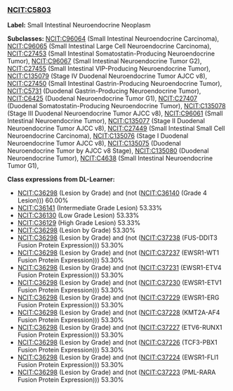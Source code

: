 
### [NCIT:C5803](http://purl.obolibrary.org/obo/NCIT_C5803)
**Label:** Small Intestinal Neuroendocrine Neoplasm

**Subclasses:** [NCIT:C96064](http://purl.obolibrary.org/obo/NCIT_C96064) (Small Intestinal Neuroendocrine Carcinoma), [NCIT:C96065](http://purl.obolibrary.org/obo/NCIT_C96065) (Small Intestinal Large Cell Neuroendocrine Carcinoma), [NCIT:C27453](http://purl.obolibrary.org/obo/NCIT_C27453) (Small Intestinal Somatostatin-Producing Neuroendocrine Tumor), [NCIT:C96067](http://purl.obolibrary.org/obo/NCIT_C96067) (Small Intestinal Neuroendocrine Tumor G2), [NCIT:C27455](http://purl.obolibrary.org/obo/NCIT_C27455) (Small Intestinal VIP-Producing Neuroendocrine Tumor), [NCIT:C135079](http://purl.obolibrary.org/obo/NCIT_C135079) (Stage IV Duodenal Neuroendocrine Tumor AJCC v8), [NCIT:C27450](http://purl.obolibrary.org/obo/NCIT_C27450) (Small Intestinal Gastrin-Producing Neuroendocrine Tumor), [NCIT:C5731](http://purl.obolibrary.org/obo/NCIT_C5731) (Duodenal Gastrin-Producing Neuroendocrine Tumor), [NCIT:C6425](http://purl.obolibrary.org/obo/NCIT_C6425) (Duodenal Neuroendocrine Tumor G1), [NCIT:C27407](http://purl.obolibrary.org/obo/NCIT_C27407) (Duodenal Somatostatin-Producing Neuroendocrine Tumor), [NCIT:C135078](http://purl.obolibrary.org/obo/NCIT_C135078) (Stage III Duodenal Neuroendocrine Tumor AJCC v8), [NCIT:C96061](http://purl.obolibrary.org/obo/NCIT_C96061) (Small Intestinal Neuroendocrine Tumor), [NCIT:C135077](http://purl.obolibrary.org/obo/NCIT_C135077) (Stage II Duodenal Neuroendocrine Tumor AJCC v8), [NCIT:C27449](http://purl.obolibrary.org/obo/NCIT_C27449) (Small Intestinal Small Cell Neuroendocrine Carcinoma), [NCIT:C135076](http://purl.obolibrary.org/obo/NCIT_C135076) (Stage I Duodenal Neuroendocrine Tumor AJCC v8), [NCIT:C135075](http://purl.obolibrary.org/obo/NCIT_C135075) (Duodenal Neuroendocrine Tumor by AJCC v8 Stage), [NCIT:C135080](http://purl.obolibrary.org/obo/NCIT_C135080) (Duodenal Neuroendocrine Tumor), [NCIT:C4638](http://purl.obolibrary.org/obo/NCIT_C4638) (Small Intestinal Neuroendocrine Tumor G1), 

**Class expressions from DL-Learner:**

- [NCIT:C36298](http://purl.obolibrary.org/obo/NCIT_C36298) (Lesion by Grade) and (not ([NCIT:C36140](http://purl.obolibrary.org/obo/NCIT_C36140) (Grade 4 Lesion))) 60.00%
- [NCIT:C36141](http://purl.obolibrary.org/obo/NCIT_C36141) (Intermediate Grade Lesion) 53.33%
- [NCIT:C36130](http://purl.obolibrary.org/obo/NCIT_C36130) (Low Grade Lesion) 53.33%
- [NCIT:C36129](http://purl.obolibrary.org/obo/NCIT_C36129) (High Grade Lesion) 53.33%
- [NCIT:C36298](http://purl.obolibrary.org/obo/NCIT_C36298) (Lesion by Grade) 53.30%
- [NCIT:C36298](http://purl.obolibrary.org/obo/NCIT_C36298) (Lesion by Grade) and (not ([NCIT:C37238](http://purl.obolibrary.org/obo/NCIT_C37238) (FUS-DDIT3 Fusion Protein Expression))) 53.30%
- [NCIT:C36298](http://purl.obolibrary.org/obo/NCIT_C36298) (Lesion by Grade) and (not ([NCIT:C37237](http://purl.obolibrary.org/obo/NCIT_C37237) (EWSR1-WT1 Fusion Protein Expression))) 53.30%
- [NCIT:C36298](http://purl.obolibrary.org/obo/NCIT_C36298) (Lesion by Grade) and (not ([NCIT:C37231](http://purl.obolibrary.org/obo/NCIT_C37231) (EWSR1-ETV4 Fusion Protein Expression))) 53.30%
- [NCIT:C36298](http://purl.obolibrary.org/obo/NCIT_C36298) (Lesion by Grade) and (not ([NCIT:C37230](http://purl.obolibrary.org/obo/NCIT_C37230) (EWSR1-ETV1 Fusion Protein Expression))) 53.30%
- [NCIT:C36298](http://purl.obolibrary.org/obo/NCIT_C36298) (Lesion by Grade) and (not ([NCIT:C37229](http://purl.obolibrary.org/obo/NCIT_C37229) (EWSR1-ERG Fusion Protein Expression))) 53.30%
- [NCIT:C36298](http://purl.obolibrary.org/obo/NCIT_C36298) (Lesion by Grade) and (not ([NCIT:C37228](http://purl.obolibrary.org/obo/NCIT_C37228) (KMT2A-AF4 Fusion Protein Expression))) 53.30%
- [NCIT:C36298](http://purl.obolibrary.org/obo/NCIT_C36298) (Lesion by Grade) and (not ([NCIT:C37227](http://purl.obolibrary.org/obo/NCIT_C37227) (ETV6-RUNX1 Fusion Protein Expression))) 53.30%
- [NCIT:C36298](http://purl.obolibrary.org/obo/NCIT_C36298) (Lesion by Grade) and (not ([NCIT:C37226](http://purl.obolibrary.org/obo/NCIT_C37226) (TCF3-PBX1 Fusion Protein Expression))) 53.30%
- [NCIT:C36298](http://purl.obolibrary.org/obo/NCIT_C36298) (Lesion by Grade) and (not ([NCIT:C37224](http://purl.obolibrary.org/obo/NCIT_C37224) (EWSR1-FLI1 Fusion Protein Expression))) 53.30%
- [NCIT:C36298](http://purl.obolibrary.org/obo/NCIT_C36298) (Lesion by Grade) and (not ([NCIT:C37223](http://purl.obolibrary.org/obo/NCIT_C37223) (PML-RARA Fusion Protein Expression))) 53.30%



